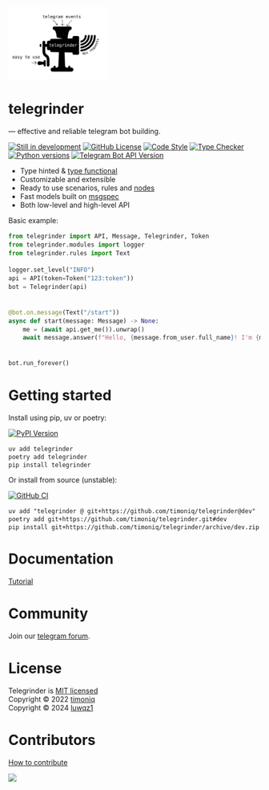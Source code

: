<p>
  <a href="https://github.com/timoniq/telegrinder">
    <img width="200px" height="145px" alt="Telegrinder" src="https://github.com/timoniq/telegrinder/blob/main/docs/logo.jpg">
  </a>
</p>

</p>
<h1>
  telegrinder
</h1>

<p>
— effective and reliable telegram bot building.
</p>

<p>
  <a href="#contributors"><img alt="Still in development" src="https://img.shields.io/badge/Still_in_development-E3956B?logo=textpattern&logoColor=fff&style=flat-square&color=black"></img></a>
  <a href="#license"><img alt="GitHub License" src="https://img.shields.io/github/license/timoniq/telegrinder.svg?color=lightGreen&labelColor=black&style=flat-square"></img></a>
  <a href="https://docs.astral.sh/ruff/"><img alt="Code Style" src="https://img.shields.io/badge/code_style-Ruff-D7FF64?logo=ruff&logoColor=fff&style=flat-square&labelColor=black"></img></a>
  <a href="https://docs.basedpyright.com/latest/"><img alt="Type Checker" src="https://img.shields.io/badge/types-basedpyright-black?logo=python&color=%23FBCA04&logoColor=edb641&labelColor=black&style=flat-square"></img></a>
  <a href="https://pypi.org/project/telegrinder/"><img alt="Python versions" src="https://img.shields.io/python/required-version-toml?tomlFilePath=https%3A%2F%2Fraw.githubusercontent.com%2Ftimoniq%2Ftelegrinder%2Frefs%2Fheads%2Fmain%2Fpyproject.toml&style=flat-square&logo=python&logoColor=fff&labelColor=black"></img></a>
  <a href="https://core.telegram.org/bots/api"><img alt="Telegram Bot API Version" src="https://img.shields.io/badge/dynamic/toml?url=https%3A%2F%2Fraw.githubusercontent.com%2Ftimoniq%2Ftelegrinder%2Frefs%2Fheads%2Fmain%2Ftypegen%2Fconfig.toml&query=%24.telegram-bot-api.version&style=flat-square&logo=telegram&label=Telegram%20API&labelColor=black&color=%23FBCA04"></img></a>
</p>


* Type hinted & [type functional](https://github.com/timoniq/telegrinder/blob/dev/docs/tutorial/en/3_functional_bits.md)
* Customizable and extensible
* Ready to use scenarios, rules and [nodes](https://github.com/timoniq/telegrinder/blob/dev/docs/tutorial/en/5_nodes.md)
* Fast models built on [msgspec](https://github.com/jcrist/msgspec)
* Both low-level and high-level API


Basic example:

```python
from telegrinder import API, Message, Telegrinder, Token
from telegrinder.modules import logger
from telegrinder.rules import Text

logger.set_level("INFO")
api = API(token=Token("123:token"))
bot = Telegrinder(api)


@bot.on.message(Text("/start"))
async def start(message: Message) -> None:
    me = (await api.get_me()).unwrap()
    await message.answer(f"Hello, {message.from_user.full_name}! I'm {me.full_name}.")


bot.run_forever()
```

# Getting started

Install using pip, uv or poetry:

  <a href="https://pypi.org/project/telegrinder/"><img alt="PyPI Version" src="https://img.shields.io/pypi/v/telegrinder.svg?labelColor=black&style=flat-square&logo=pypi"></img></a>

```console
uv add telegrinder
poetry add telegrinder
pip install telegrinder
```

Or install from source (unstable):

  <a href="https://github.com/timoniq/telegrinder/actions/workflows/push.yml"><img alt="GitHub CI" src="https://img.shields.io/github/actions/workflow/status/timoniq/telegrinder/push.yml?branch=main&style=flat-square&labelColor=black&label=CI&logo=github"></img></a>

```console
uv add "telegrinder @ git+https://github.com/timoniq/telegrinder@dev"
poetry add git+https://github.com/timoniq/telegrinder.git#dev
pip install git+https://github.com/timoniq/telegrinder/archive/dev.zip
```

# Documentation

[Tutorial](/docs/tutorial/en/0_tutorial.md)

# Community

Join our [telegram forum](https://t.me/botoforum).

# License

Telegrinder is [MIT licensed](./LICENSE)\
Copyright © 2022 [timoniq](https://github.com/timoniq)\
Copyright © 2024 [luwqz1](https://github.com/luwqz1)

# Contributors

[How to contribute](https://github.com/timoniq/telegrinder/blob/main/contributing.md)


<a href="https://github.com/timoniq/telegrinder/graphs/contributors">
 <img src="https://contributors-img.web.app/image?repo=timoniq/telegrinder" />
</a>
